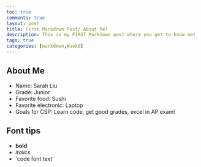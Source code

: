```yaml
---
toc: true
comments: true
layout: post
title: First Markdown Post/ About Me!
description: This is my FIRST Markdown post where you get to know me!
tags: true
categories: [markdown,Week0]
---
```


## About Me
- Name: Sarah Liu
- Grade: Junior
- Favorite food: Sushi
- Favorite electronic: Laptop
- Goals for CSP: Learn code, get good grades, excel in AP exam!

## Font tips
-  **bold**
- *italics*
- 'code font text'
